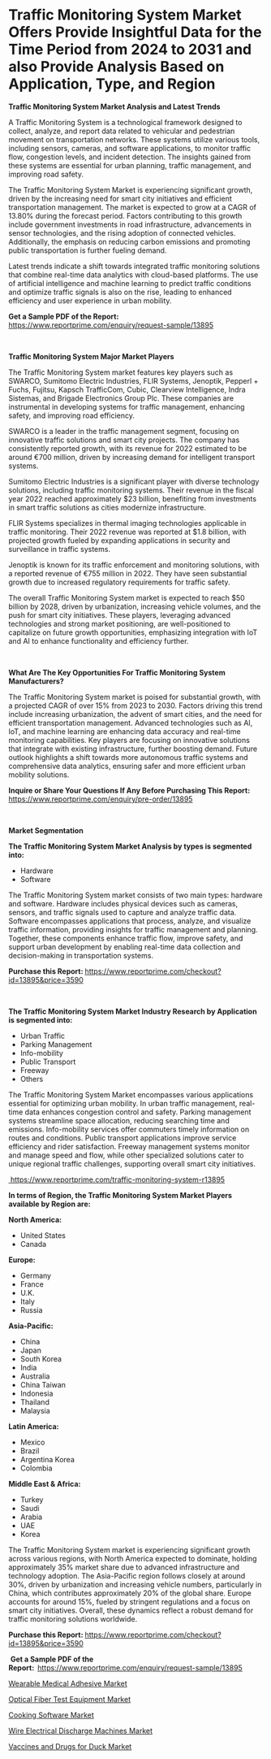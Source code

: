 <p><h1>Traffic Monitoring System Market Offers Provide Insightful Data for the Time Period from 2024 to 2031 and also Provide Analysis Based on Application, Type, and Region</h1></p><p><strong>Traffic Monitoring System Market Analysis and Latest Trends</strong></p>
<p><p>A Traffic Monitoring System is a technological framework designed to collect, analyze, and report data related to vehicular and pedestrian movement on transportation networks. These systems utilize various tools, including sensors, cameras, and software applications, to monitor traffic flow, congestion levels, and incident detection. The insights gained from these systems are essential for urban planning, traffic management, and improving road safety.</p><p>The Traffic Monitoring System Market is experiencing significant growth, driven by the increasing need for smart city initiatives and efficient transportation management. The market is expected to grow at a CAGR of 13.80% during the forecast period. Factors contributing to this growth include government investments in road infrastructure, advancements in sensor technologies, and the rising adoption of connected vehicles. Additionally, the emphasis on reducing carbon emissions and promoting public transportation is further fueling demand. </p><p>Latest trends indicate a shift towards integrated traffic monitoring solutions that combine real-time data analytics with cloud-based platforms. The use of artificial intelligence and machine learning to predict traffic conditions and optimize traffic signals is also on the rise, leading to enhanced efficiency and user experience in urban mobility.</p></p>
<p><strong>Get a Sample PDF of the Report:&nbsp;</strong> <a href="https://www.reportprime.com/enquiry/request-sample/13895">https://www.reportprime.com/enquiry/request-sample/13895</a></p>
<p>&nbsp;</p>
<p><strong>Traffic Monitoring System Major Market Players</strong></p>
<p><p>The Traffic Monitoring System market features key players such as SWARCO, Sumitomo Electric Industries, FLIR Systems, Jenoptik, Pepperl + Fuchs, Fujitsu, Kapsch TrafficCom, Cubic, Clearview Intelligence, Indra Sistemas, and Brigade Electronics Group Plc. These companies are instrumental in developing systems for traffic management, enhancing safety, and improving road efficiency.</p><p>SWARCO is a leader in the traffic management segment, focusing on innovative traffic solutions and smart city projects. The company has consistently reported growth, with its revenue for 2022 estimated to be around €700 million, driven by increasing demand for intelligent transport systems.</p><p>Sumitomo Electric Industries is a significant player with diverse technology solutions, including traffic monitoring systems. Their revenue in the fiscal year 2022 reached approximately $23 billion, benefiting from investments in smart traffic solutions as cities modernize infrastructure.</p><p>FLIR Systems specializes in thermal imaging technologies applicable in traffic monitoring. Their 2022 revenue was reported at $1.8 billion, with projected growth fueled by expanding applications in security and surveillance in traffic systems.</p><p>Jenoptik is known for its traffic enforcement and monitoring solutions, with a reported revenue of €755 million in 2022. They have seen substantial growth due to increased regulatory requirements for traffic safety.</p><p>The overall Traffic Monitoring System market is expected to reach $50 billion by 2028, driven by urbanization, increasing vehicle volumes, and the push for smart city initiatives. These players, leveraging advanced technologies and strong market positioning, are well-positioned to capitalize on future growth opportunities, emphasizing integration with IoT and AI to enhance functionality and efficiency further.</p></p>
<p>&nbsp;</p>
<p><strong>What Are The Key Opportunities For Traffic Monitoring System Manufacturers?</strong></p>
<p><p>The Traffic Monitoring System market is poised for substantial growth, with a projected CAGR of over 15% from 2023 to 2030. Factors driving this trend include increasing urbanization, the advent of smart cities, and the need for efficient transportation management. Advanced technologies such as AI, IoT, and machine learning are enhancing data accuracy and real-time monitoring capabilities. Key players are focusing on innovative solutions that integrate with existing infrastructure, further boosting demand. Future outlook highlights a shift towards more autonomous traffic systems and comprehensive data analytics, ensuring safer and more efficient urban mobility solutions.</p></p>
<p><strong>Inquire or Share Your Questions If Any Before Purchasing This Report:</strong> <a href="https://www.reportprime.com/enquiry/pre-order/13895">https://www.reportprime.com/enquiry/pre-order/13895</a></p>
<p>&nbsp;</p>
<p><strong>Market Segmentation</strong></p>
<p><strong>The Traffic Monitoring System Market Analysis by types is segmented into:</strong></p>
<p><ul><li>Hardware</li><li>Software</li></ul></p>
<p><p>The Traffic Monitoring System market consists of two main types: hardware and software. Hardware includes physical devices such as cameras, sensors, and traffic signals used to capture and analyze traffic data. Software encompasses applications that process, analyze, and visualize traffic information, providing insights for traffic management and planning. Together, these components enhance traffic flow, improve safety, and support urban development by enabling real-time data collection and decision-making in transportation systems.</p></p>
<p><strong>Purchase this Report:&nbsp;</strong><a href="https://www.reportprime.com/checkout?id=13895&price=3590">https://www.reportprime.com/checkout?id=13895&price=3590</a></p>
<p>&nbsp;</p>
<p><strong>The Traffic Monitoring System Market Industry Research by Application is segmented into:</strong></p>
<p><ul><li>Urban Traffic</li><li>Parking Management</li><li>Info-mobility</li><li>Public Transport</li><li>Freeway</li><li>Others</li></ul></p>
<p><p>The Traffic Monitoring System Market encompasses various applications essential for optimizing urban mobility. In urban traffic management, real-time data enhances congestion control and safety. Parking management systems streamline space allocation, reducing searching time and emissions. Info-mobility services offer commuters timely information on routes and conditions. Public transport applications improve service efficiency and rider satisfaction. Freeway management systems monitor and manage speed and flow, while other specialized solutions cater to unique regional traffic challenges, supporting overall smart city initiatives.</p></p>
<p><a href="https://www.reportprime.com/traffic-monitoring-system-r13895">&nbsp;https://www.reportprime.com/traffic-monitoring-system-r13895</a></p>
<p><strong>In terms of Region, the Traffic Monitoring System Market Players available by Region are:</strong></p>
<p>
    <p> <strong> North America: </strong>
        <ul>
            <li>United States</li>
            <li>Canada</li>
        </ul>
        </p> 
    <p> <strong> Europe: </strong>
        <ul>
            <li>Germany</li>
            <li>France</li>
            <li>U.K.</li>
            <li>Italy</li>
            <li>Russia</li>
        </ul>
        </p> 
    <p> <strong> Asia-Pacific: </strong>
        <ul>
            <li>China</li>
            <li>Japan</li>
            <li>South Korea</li>
            <li>India</li>
            <li>Australia</li>
            <li>China Taiwan</li>
            <li>Indonesia</li>
            <li>Thailand</li>
            <li>Malaysia</li>
        </ul>
        </p> 
    <p> <strong> Latin America: </strong>
        <ul>
            <li>Mexico</li>
            <li>Brazil</li>
            <li>Argentina Korea</li>
            <li>Colombia</li>
        </ul>
        </p> 
    <p> <strong> Middle East & Africa: </strong>
        <ul>
            <li>Turkey</li>
            <li>Saudi</li>
            <li>Arabia</li>
            <li>UAE</li>
            <li>Korea</li>
        </ul>
    </p>
    </p>
<p><p>The Traffic Monitoring System market is experiencing significant growth across various regions, with North America expected to dominate, holding approximately 35% market share due to advanced infrastructure and technology adoption. The Asia-Pacific region follows closely at around 30%, driven by urbanization and increasing vehicle numbers, particularly in China, which contributes approximately 20% of the global share. Europe accounts for around 15%, fueled by stringent regulations and a focus on smart city initiatives. Overall, these dynamics reflect a robust demand for traffic monitoring solutions worldwide.</p></p>
<p><strong>Purchase this Report: </strong><a href="https://www.reportprime.com/checkout?id=13895&price=3590">https://www.reportprime.com/checkout?id=13895&price=3590</a></p>
<p>&nbsp;<strong>Get a Sample PDF of the Report:&nbsp;&nbsp;</strong><a href="https://www.reportprime.com/enquiry/request-sample/13895">https://www.reportprime.com/enquiry/request-sample/13895</a></p>
<p><strong></strong></p>
<p><p><a href="https://medium.com/@shjsi3663/the-global-wearable-medical-adhesive-market-is-projected-to-experience-an-annual-growth-rate-of-a383a674bcfe">Wearable Medical Adhesive Market</a></p><p><a href="https://issuu.com/reportprime-2/docs/optical-fiber-test-equipment-market_a0920bbaeab770">Optical Fiber Test Equipment Market</a></p><p><a href="https://github.com/sofayahoo2023/Market-Research-Report-List-6/blob/main/cooking-software-market.md">Cooking Software Market</a></p><p><a href="https://issuu.com/reportprime-2/docs/wire-electrical-discharge-machines-_0506699c093eff">Wire Electrical Discharge Machines Market</a></p><p><a href="https://medium.com/@shjsi3663/the-vaccines-and-drugs-for-duck-industry-analysis-report-offers-a-comprehensive-and-current-2134518e31fc">Vaccines and Drugs for Duck Market</a></p></p>